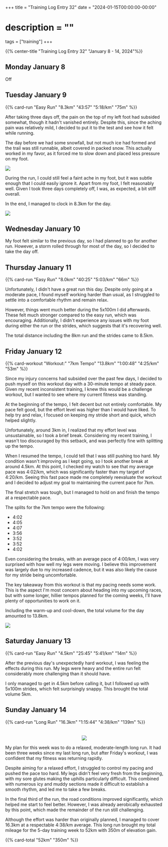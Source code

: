 +++
title = "Training Log Entry 32"
date = "2024-01-15T00:00:00-00:00"
# description = ""
tags = ["training"]
+++

{{% center-title "Training Log Entry 32" "January 8 - 14, 2024"%}}

## Monday January 8

Off

## Tuesday January 9

{{% card-run "Easy Run" "8.3km" "43:57" "5:18/km" "75m" %}}

After taking three days off, the pain on the top of my left foot had subsided somewhat, though it hadn't vanished entirely.
Despite this, since the aching pain was relatively mild, I decided to put it to the test and see how it felt while running.

The day before we had some snowfall, but not much ice had formed and the trail was still runnable, albeit covered in packed snow.
This actually worked in my favor, as it forced me to slow down and placed less pressure on my foot.

<div class="landscape"><img src="/images/gallery/2024/7.jpg.webp"></div>

During the run, I could still feel a faint ache in my foot, but it was subtle enough that I could easily ignore it.
Apart from my foot, I felt reasonably well. 
Given I took three days completely off, I was, as expected, a bit stiff overall.

In the end, I managed to clock in 8.3km for the day.

<div class="portrait"><img src="/images/gallery/2024/6.jpg.webp"></div>

## Wednesday January 10

My foot felt similar to the previous day, so I had planned to go for another run. 
However, a storm rolled through for most of the day, so I decided to take the day off.

## Thursday January 11

{{% card-run "Easy Run" "8.0km" "40:25" "5:03/km" "66m" %}}

Unfortunately, I didn't have a great run this day.
Despite only going at a moderate pace, I found myself working harder than usual, as I struggled to settle into a comfortable rhythm and remain relax.

However, things went much better during the 5x100m I did afterwards.
These felt much stronger compared to the easy run, which was encouraging. 
Additionally, I didn't experience any issues with my foot during either the run or the strides, which suggests that it's recovering well.

The total distance including the 8km run and the strides came to 8.5km.

## Friday January 12

{{% card-workout "Workout:" "7km Tempo" "13.8km" "1:00:48" "4:25/km" "53m" %}}

Since my injury concerns had subsided over the past few days, I decided to push myself on this workout day with a 30-minute tempo at steady pace.
Given my recent inconsistent training, I knew this would be a challenge workout, but I wanted to see where my current fitness was standing.

At the beginning of the tempo, I felt decent but not entirely comfortable.
My pace felt good, but the effort level was higher than I would have liked. 
To help try and relax, I focused on keeping my stride short and quick, which helped slightly.

Unfortunately, around 3km in, I realized that my effort level was unsustainable, so I took a brief break. 
Considering my recent training, I wasn't too discouraged by this setback, and was perfectly fine with splitting up the tempo.

When I resumed the tempo, I could tell that I was still pushing too hard. 
My condition wasn't improving as I kept going, so I took another break at around 4.5km.
At this point, I checked my watch to see that my average pace was 4:02/km, which was significantly faster than my target of 4:20/km.
Seeing this fast pace made me completely reevaluate the workout and I decided to adjust my goal to maintaining the current pace for 7km.

The final stretch was tough, but I managed to hold on and finish the tempo at a respectable pace.

The splits for the 7km tempo were the following:

- 4:02
- 4:05
- 4:07
- 3:56
- 3:52
- 3:52
- 4:02

Even considering the breaks, with an average pace of 4:00/km, I was very surprised with how well my legs were moving.
I believe this improvement was largely due to my increased cadence, but it was also likely the cause for my stride being uncomfortable.

The key takeaway from this workout is that my pacing needs some work.
This is the aspect I'm most concern about heading into my upcoming races, but with some longer, hillier tempos planned for the coming weeks, I'll have plenty of opportunities to work on it.

Including the warm-up and cool-down, the total volume for the day amounted to 13.8km.


<div class="landscape"><img src="/images/gallery/2024/8.jpg.webp"></div>


## Saturday January 13

{{% card-run "Easy Run" "4.5km" "25:45" "5:41/km" "14m" %}}

After the previous day's unexpectedly hard workout, I was feeling the effects during this run.
My legs were heavy and the entire run felt considerably more challenging than it should have.

I only managed to get in 4.5km before calling it, but I followed up with 5x100m strides, which felt surprisingly snappy.
This brought the total volume 5km.


## Sunday January 14

{{% card-run "Long Run" "16.3km" "1:15:44" "4:38/km" "139m" %}}

<div style="text-align:center; padding-top: 20px"><img src="/images/posts/training/2024/32/1.png.webp" /></div>

My plan for this week was to do a relaxed, moderate-length long run.
It had been three weeks since my last long run, but after Friday's workout, I was confident that my fitness was returning rapidly.

Despite aiming for a relaxed effort, I struggled to control my pacing and pushed the pace too hard.
My legs didn't feel very fresh from the beginning, with my sore glutes making the uphills particularly difficult.
This combined with numerous icy and muddy sections made it difficult to establish a smooth rhythm, and led me to take a few breaks.

In the final third of the run, the road conditions improved significantly, which helped me start to feel better. 
However, I was already aerobically exhausted by this point, which made the remainder of the run still challenging.

Although the effort was harder than originally planned, I managed to cover 16.3km at a respectable 4:38/km average.
This long run brought my total mileage for the 5-day training week to 52km with 350m of elevation gain.

{{% card-total "52km" "350m" %}}
